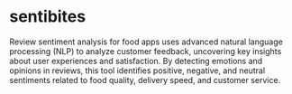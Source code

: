 # sentibites

Review sentiment analysis for food apps uses advanced natural language processing (NLP) to analyze customer feedback, uncovering key insights about user experiences and satisfaction. By detecting emotions and opinions in reviews, this tool identifies positive, negative, and neutral sentiments related to food quality, delivery speed, and customer service.
